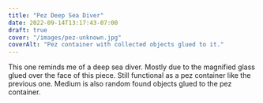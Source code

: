 ```yaml
---
title: "Pez Deep Sea Diver"
date: 2022-09-14T13:17:43-07:00
draft: true
cover: "/images/pez-unknown.jpg"
coverAlt: "Pez container with collected objects glued to it."
---
```


This one reminds me of a deep sea diver. Mostly due to the magnified glass glued over the face of this piece.
Still functional as a pez container like the previous one. Medium is also random found objects glued to the pez
container.